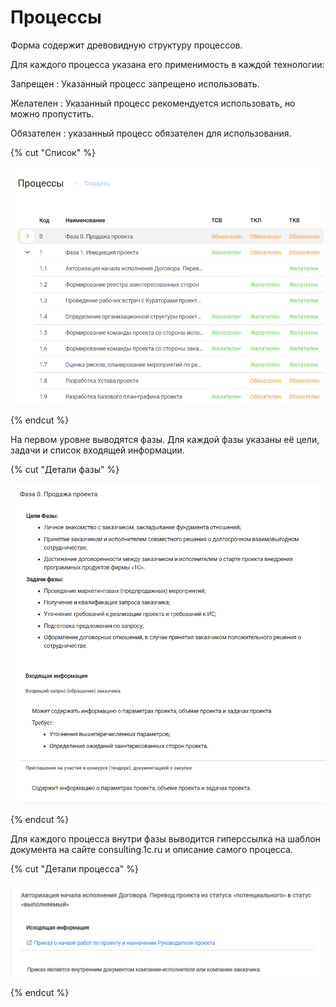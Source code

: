 # Процессы

Форма содержит древовидную структуру процессов.

Для каждого процесса указана его применимость в каждой технологии:

Запрещен
:  Указанный процесс запрещено использовать.

Желателен
:  Указанный процесс рекомендуется использовать, но можно пропустить.

Обязателен
:  указанный процесс обязателен для использования.

{% cut "Список" %}

![Изображение](_images/ProcessesList.png "Список доступных процессов")

{% endcut %}

На первом уровне выводятся фазы. Для каждой фазы указаны её цели, задачи и список входящей информации.

{% cut "Детали фазы" %}

![Изображение](_images/ProccessDetailsPhase.png "Детали выбранной фазы")

{% endcut %}

Для каждого процесса внутри фазы выводится гиперссылка на шаблон документа на сайте consulting.1c.ru и описание самого процесса.

{% cut "Детали процесса" %}

![Изображение](_images/ProccessDetailsItem.png "Детали выбранного процесса")

{% endcut %}
